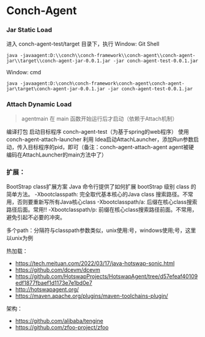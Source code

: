 # Conch-Agent

### Jar Static Load
进入 conch-agent-test/target 目录下，执行
Window: Git Shell
```shell
java -javaagent:D:\\conch\\conch-framework\\conch-agent\\conch-agent-jar\\target\\conch-agent-jar-0.0.1.jar -jar conch-agent-test-0.0.1.jar
```
Window: cmd
```shell
java -javaagent:D:\conch\conch-framework\conch-agent\conch-agent-jar\target\conch-agent-jar-0.0.1.jar -jar conch-agent-test-0.0.1.jar
```

### Attach Dynamic Load
> agentmain 在 main 函数开始运行后才启动（依赖于Attach机制）

编译打包
启动目标程序 conch-agent-test（为基于spring的web程序）
使用conch-agent-attach-launcher 利用 Idea启动AttachLauncher，添加Run参数启动，传入目标程序的pid，即可（备注：conch-agent-attach-agent agent被硬编码在AttachLauncher的main方法中了）

### 扩展：
BootStrap class扩展方案
Java 命令行提供了如何扩展 bootStrap 级别 class 的简单方法。
-Xbootclasspath: 完全取代基本核心的Java class 搜索路径。不常用，否则要重新写所有Java核心class
-Xbootclasspath/a: 后缀在核心class搜索路径后面。常用!!
-Xbootclasspath/p: 前缀在核心class搜索路径前面。不常用，避免引起不必要的冲突。

多个path：分隔符与classpath参数类似，unix使用:号，windows使用;号，这里以unix为例

热加载：
- https://tech.meituan.com/2022/03/17/java-hotswap-sonic.html
- https://github.com/dcevm/dcevm
- https://github.com/HotswapProjects/HotswapAgent/tree/d57efeaf40109edf1877fbaef1d1173e7e1bd0e7
- http://hotswapagent.org/
- https://maven.apache.org/plugins/maven-toolchains-plugin/

架构：
- https://github.com/alibaba/tengine
- https://github.com/zfoo-project/zfoo


